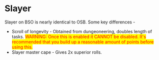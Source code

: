 # Slayer

Slayer on BSO is nearly identical to OSB. Some key differences -&#x20;

* Scroll of longevity - Obtained from dungeoneering, doubles length of tasks. <mark style="color:red;">WARNING: Once this is enabled it CANNOT be disabled. It's recommended that you build up a reasonable amount of points before using this.</mark>
* Slayer master cape - Gives 2x superior rolls.



